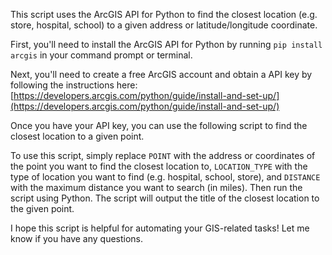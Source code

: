 This script uses the ArcGIS API for Python to find the closest location (e.g. store, hospital, school) to a given address or latitude/longitude coordinate.

First, you'll need to install the ArcGIS API for Python by running `pip install arcgis` in your command prompt or terminal.

Next, you'll need to create a free ArcGIS account and obtain a API key by following the instructions here: [https://developers.arcgis.com/python/guide/install-and-set-up/](https://developers.arcgis.com/python/guide/install-and-set-up/)

Once you have your API key, you can use the following script to find the closest location to a given point.

To use this script, simply replace `POINT` with the address or coordinates of the point you want to find the closest location to, `LOCATION_TYPE` with the type of location you want to find (e.g. hospital, school, store), and `DISTANCE` with the maximum distance you want to search (in miles). Then run the script using Python. The script will output the title of the closest location to the given point.

I hope this script is helpful for automating your GIS-related tasks! Let me know if you have any questions.
